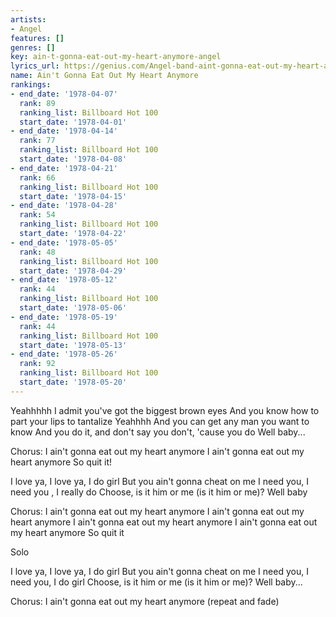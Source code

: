 ```yaml
---
artists:
- Angel
features: []
genres: []
key: ain-t-gonna-eat-out-my-heart-anymore-angel
lyrics_url: https://genius.com/Angel-band-aint-gonna-eat-out-my-heart-anymore-lyrics
name: Ain't Gonna Eat Out My Heart Anymore
rankings:
- end_date: '1978-04-07'
  rank: 89
  ranking_list: Billboard Hot 100
  start_date: '1978-04-01'
- end_date: '1978-04-14'
  rank: 77
  ranking_list: Billboard Hot 100
  start_date: '1978-04-08'
- end_date: '1978-04-21'
  rank: 66
  ranking_list: Billboard Hot 100
  start_date: '1978-04-15'
- end_date: '1978-04-28'
  rank: 54
  ranking_list: Billboard Hot 100
  start_date: '1978-04-22'
- end_date: '1978-05-05'
  rank: 48
  ranking_list: Billboard Hot 100
  start_date: '1978-04-29'
- end_date: '1978-05-12'
  rank: 44
  ranking_list: Billboard Hot 100
  start_date: '1978-05-06'
- end_date: '1978-05-19'
  rank: 44
  ranking_list: Billboard Hot 100
  start_date: '1978-05-13'
- end_date: '1978-05-26'
  rank: 92
  ranking_list: Billboard Hot 100
  start_date: '1978-05-20'
---
```

Yeahhhhh
I admit you've got the biggest brown eyes
And you know how to part your lips to tantalize
Yeahhhh
And you can get any man you want to know
And you do it, and don't say you don't, 'cause you do
Well baby...

Chorus:
I ain't gonna eat out my heart anymore
I ain't gonna eat out my heart anymore
So quit it!

I love ya, I love ya, I do girl
But you ain't gonna cheat on me
I need you, I need you , I really do
Choose, is it him or me (is it him or me)?
Well baby

Chorus:
I ain't gonna eat out my heart anymore
I ain't gonna eat out my heart anymore
I ain't gonna eat out my heart anymore
I ain't gonna eat out my heart anymore
So quit it

Solo

I love ya, I love ya, I do girl
But you ain't gonna cheat on me
I need you, I need you, I do girl
Choose, is it him or me (is it him or me)?
Well baby...

Chorus:
I ain't gonna eat out my heart anymore
(repeat and fade)
